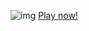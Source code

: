![img](https://github.com/CuongAFK/Github-Upload-Images/blob/main/ChessOnline.png)
[Play now!](https://chessonline-0fhe.onrender.com/)
